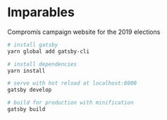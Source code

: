 # Imparables
Compromís campaign website for the 2019 elections

``` bash
# install gatsby
yarn global add gatsby-cli

# install dependencies
yarn install

# serve with hot reload at localhost:8000
gatsby develop

# build for production with minification
gatsby build
```